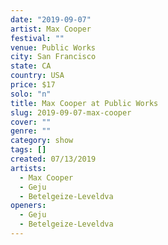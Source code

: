 ```yaml
---
date: "2019-09-07"
artist: Max Cooper
festival: ""
venue: Public Works
city: San Francisco
state: CA
country: USA
price: $17
solo: "n"
title: Max Cooper at Public Works
slug: 2019-09-07-max-cooper
cover: ""
genre: ""
category: show
tags: []
created: 07/13/2019
artists:
  - Max Cooper
  - Geju
  - Betelgeize-Leveldva
openers:
  - Geju
  - Betelgeize-Leveldva
---
```

